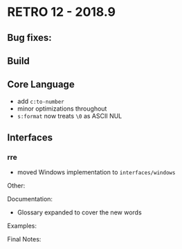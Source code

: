 # RETRO 12 - 2018.9

## Bug fixes:

## Build

## Core Language

- add `c:to-number`
- minor optimizations throughout
- `s:format` now treats `\0` as ASCII NUL

## Interfaces

### rre

- moved Windows implementation to `interfaces/windows`

Other:

Documentation:

- Glossary expanded to cover the new words

Examples:

Final Notes:
